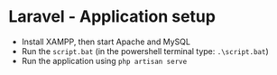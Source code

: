 # Laravel - Application setup

- Install XAMPP, then start Apache and MySQL
- Run the `script.bat` (in the powershell terminal type: `.\script.bat`)
- Run the application using `php artisan serve`
